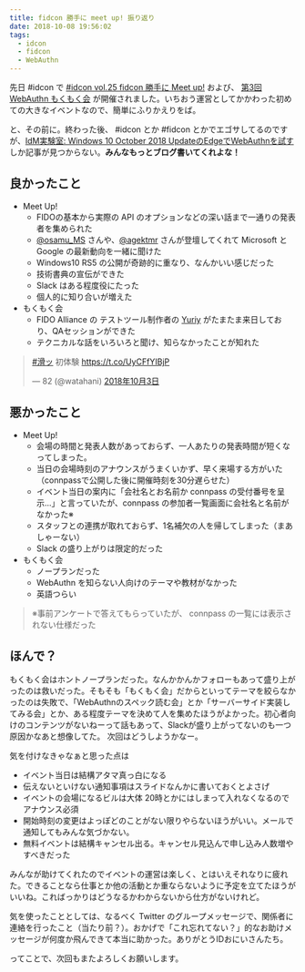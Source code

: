 ```yaml
---
title: fidcon 勝手に meet up! 振り返り
date: 2018-10-08 19:56:02
tags:
  - idcon
  - fidcon
  - WebAuthn
---
```



先日 #idcon で [#idcon vol.25 fidcon 勝手に Meet up!](https://fido2-workshop.connpass.com/event/100866/) および、 [第3回 WebAuthn もくもく会](https://fido2-workshop.connpass.com/event/100944/) が開催されました。いちおう運営としてかかわった初めての大きなイベントなので、簡単にふりかえりをば。

<!-- more -->

と、その前に。終わった後、 #idcon とか #fidcon とかでエゴサしてるのですが、[IdM実験室: Windows 10 October 2018 UpdateのEdgeでWebAuthnを試す](https://idmlab.eidentity.jp/2018/10/windows-10-october-2018.html) しか記事が見つからない。**みんなもっとブログ書いてくれよな！**



## 良かったこと

- Meet Up!
    - FIDOの基本から実際の API のオプションなどの深い話まで一通りの発表者を集められた
    - [@osamu_MS](https://twitter.com/osamum_MS) さんや、[@agektmr](https://twitter.com/agektmr) さんが登壇してくれて Microsoft と Google の最新動向を一緒に聞けた
    - Windows10 RS5 の公開が奇跡的に重なり、なんかいい感じだった
    - 技術書典の宣伝ができた
    - Slack はある程度役にたった
    - 個人的に知り合いが増えた
- もくもく会
    - FIDO Alliance の テストツール制作者の [Yuriy](https://twitter.com/herrjemand) がたまたま来日しており、QAセッションができた
    - テクニカルな話をいろいろと聞け、知らなかったことが知れた

<blockquote class="twitter-tweet" data-lang="ja"><p lang="ja" dir="ltr"><a href="https://twitter.com/hashtag/%E6%BB%91%E3%83%83?src=hash&amp;ref_src=twsrc%5Etfw">#滑ッ</a> 初体験 <a href="https://t.co/UyCFfYIBjP">https://t.co/UyCFfYIBjP</a></p>&mdash; 82 (@watahani) <a href="https://twitter.com/watahani/status/1047475724204961805?ref_src=twsrc%5Etfw">2018年10月3日</a></blockquote>
<script async src="https://platform.twitter.com/widgets.js" charset="utf-8"></script>


## 悪かったこと

- Meet Up!
    - 会場の時間と発表人数があっておらず、一人あたりの発表時間が短くなってしまった。
    - 当日の会場時刻のアナウンスがうまくいかず、早く来場する方がいた（connpassで公開した後に開催時刻を30分遅らせた）
    - イベント当日の案内に「会社名とお名前か connpass の受付番号を呈示…」と言っていたが、connpass の参加者一覧画面に会社名と名前がなかった※
    - スタッフとの連携が取れておらず、1名補欠の人を帰してしまった（まあしゃーない）
    - Slack の盛り上がりは限定的だった
- もくもく会
    - ノープランだった
    - WebAuthn を知らない人向けのテーマや教材がなかった
    - 英語つらい

>※事前アンケートで答えてもらっていたが、 connpass の一覧には表示されない仕様だった

## ほんで？

もくもく会はホントノープランだった。なんかかんかフォローもあって盛り上がったのは救いだった。そもそも「もくもく会」だからといってテーマを絞らなかったのは失敗で、「WebAuthnのスペック読む会」とか「サーバーサイド実装してみる会」とか、ある程度テーマを決めて人を集めたほうがよかった。初心者向けのコンテンツがないねーって話もあって、Slackが盛り上がってないのも一つ原因かなあと想像してた。
次回はどうしようかなー。

気を付けなきゃなぁと思った点は

- イベント当日は結構アタマ真っ白になる
- 伝えないといけない通知事項はスライドなんかに書いておくとよさげ
- イベントの会場になるビルは大体 20時とかにはしまって入れなくなるのでアナウンス必須
- 開始時刻の変更はよっぽどのことがない限りやらないほうがいい。メールで通知してもみんな気づかない。
- 無料イベントは結構キャンセル出る。キャンセル見込んで申し込み人数増やすべきだった

みんなが助けてくれたのでイベントの運営は楽しく、とはいえそれなりに疲れた。できることなら仕事とか他の活動とか重ならないように予定を立てたほうがいいね。こればっかりはどうなるかわからないから仕方がないけれど。

気を使ったこととしては、なるべく Twitter のグループメッセージで、関係者に連絡を行ったこと（当たり前？）。おかげで「これ忘れてない？」的なお助けメッセージが何度か飛んできて本当に助かった。ありがとうIDおにいさんたち。

ってことで、次回もまたよろしくお願いします。
